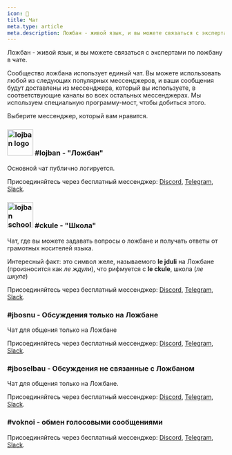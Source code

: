 ```yaml
---
icon: 💬 
title: Чат
meta.type: article
meta.description: Ложбан - живой язык, и вы можете связаться с экспертами по ложбану в чате.
---
```


Ложбан - живой язык, и вы можете связаться с экспертами по ложбану в чате.

Сообщество ложбана использует единый чат. Вы можете использовать любой из следующих популярных мессенджеров, и ваши сообщения будут доставлены из мессенджера, который вы используете, в соответствующие каналы во всех остальных мессенджерах. Мы используем специальную программу-мост, чтобы добиться этого.

Выберите мессенджер, который вам нравится.
### <img src="/assets/pixra/ralju/ralju_lanci.svg" alt="lojban logo" style="height:60px;"/> #lojban - "Ложбан"

Основной чат публично логируется.

Присоединяйтесь через бесплатный мессенджер: [Discord](https://discord.gg/BVm4EYR), [Telegram](https://t.me/lojban), [Slack](https://join.slack.com/t/lojban/shared_invite/zt-k3s96tvq-4mtkvG0ZlW2rFIwTPb4rIg).
### <img src="/assets/pixra/ralju/jduli.svg" alt="lojban school logo" style="height:60px;"/> #ckule - "Школа"

Чат, где вы можете задавать вопросы о ложбане и получать ответы от грамотных носителей языка.

Интересный факт: это символ желе, называемого **le jduli** на Ложбане (произносится как *ле ждули*), что рифмуется с **le ckule**, школа (*ле шкуле*)

Присоединяйтесь через бесплатный мессенджер: [Discord](https://discord.gg/BVm4EYR), [Telegram](https://t.me/lojban), [Slack](https://join.slack.com/t/lojban/shared_invite/zt-k3s96tvq-4mtkvG0ZlW2rFIwTPb4rIg).
### #jbosnu - Обсуждения только на Ложбане

Чат для общения только на Ложбане

Присоединяйтесь через бесплатный мессенджер: [Discord](https://discord.gg/BVm4EYR), [Telegram](https://t.me/lojban), [Slack](https://join.slack.com/t/lojban/shared_invite/zt-k3s96tvq-4mtkvG0ZlW2rFIwTPb4rIg).
### #jboselbau - Обсуждения не связанные с Ложбаном

Чат для общения только на Ложбане.

Присоединяйтесь через бесплатный мессенджер: [Discord](https://discord.gg/BVm4EYR), [Telegram](https://telegram.me/lojban), [Slack](https://join.slack.com/t/lojban/shared_invite/zt-k3s96tvq-4mtkvG0ZlW2rFIwTPb4rIg).
### #voknoi - обмен голосовыми сообщениями

Присоединяйтесь через бесплатный мессенджер: [Discord](https://discord.gg/BVm4EYR), [Telegram](https://t.me/lojban), [Slack](https://join.slack.com/t/lojban/shared_invite/zt-k3s96tvq-4mtkvG0ZlW2rFIwTPb4rIg).

<!-- ## Сеть Matrix (мессенджер Riot и другие)

* [lojban](https://matrix.to/#/#freenode_#lojban:matrix.org) - основная группа публично логируется: любые вопросы
* [ckule](https://matrix.to/#/#freenode_#ckule:matrix.org) - "школа", в основном для вопросов от вас как новичка. Его также могут использовать активные участники, когда канал "lojban" становится слишком активным.
* [jbosnu](https://matrix.to/#/#freenode_#jbosnu:matrix.org) - группа для общения только на Ложбане
* [jboselbau](https://matrix.to/#/#freenode_##jboselbau:matrix.org) - группа для обсуждений, не обязательно связанных с Ложбаном. -->